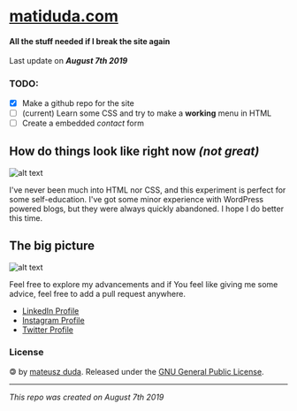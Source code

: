 # [matiduda.com](https://matiduda.com)
#### All the stuff needed if I break the site again


Last update on **_August 7th 2019_**

### TODO:

- [x] Make a github repo for the site
- [ ] \(current) Learn some CSS and try to make a **working** menu in HTML
- [ ] Create a embedded _contact_ form

## How do things look like right now _(not great)_
![alt text](https://i.imgur.com/37Jin4X.jpg)

I've never been much into HTML nor CSS, and this experiment is perfect for some self-education. I've got some minor experience with WordPress powered blogs, but they were always quickly abandoned.
I hope I do better this time.

## The big picture
![alt text](https://i.imgur.com/vhhrlFW.jpg)

Feel free to explore my advancements and if You feel like giving me some advice, feel free to add a pull request anywhere.

* [LinkedIn Profile](https://linkedin.com/in/matiduda)
* [Instagram Profile](https://instagram.com/tanczmy)
* [Twitter Profile](https://twitter.com/tnczm)

### License

🄯 by [mateusz duda](https://github.com/matiduda).
Released under the [GNU General Public License](LICENSE.md).

***

_This repo was created on August 7th 2019_
